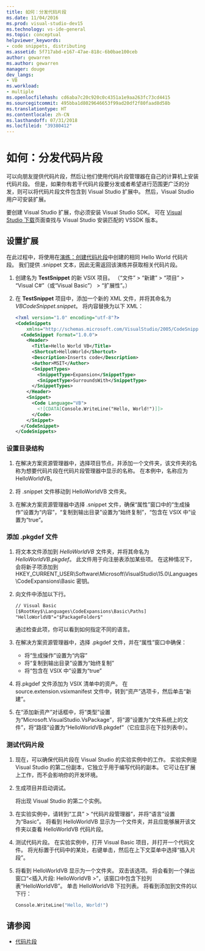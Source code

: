 ```yaml
---
title: 如何：分发代码片段
ms.date: 11/04/2016
ms.prod: visual-studio-dev15
ms.technology: vs-ide-general
ms.topic: conceptual
helpviewer_keywords:
- code snippets, distributing
ms.assetid: 5f717abd-e167-47ae-818c-6b0bae100ceb
author: gewarren
ms.author: gewarren
manager: douge
dev_langs:
- VB
ms.workload:
- multiple
ms.openlocfilehash: cd6aba7c20c920c0c4351a1e9aa263fc73cd4415
ms.sourcegitcommit: 495bba1d8029646653f99ad20df2f80faad8d58b
ms.translationtype: HT
ms.contentlocale: zh-CN
ms.lasthandoff: 07/31/2018
ms.locfileid: "39380412"
---
```

# <a name="how-to-distribute-code-snippets"></a>如何：分发代码片段

可以向朋友提供代码片段，然后让他们使用代码片段管理器在自己的计算机上安装代码片段。 但是，如果你有若干代码片段要分发或者希望进行范围更广泛的分发，则可以将代码片段文件包含到 Visual Studio 扩展中。 然后，Visual Studio 用户可安装扩展。

要创建 Visual Studio 扩展，你必须安装 Visual Studio SDK。 可在 [Visual Studio 下载](https://visualstudio.microsoft.com/downloads/?utm_medium=microsoft&utm_source=docs.microsoft.com&utm_campaign=button+cta&utm_content=download+vs2017)页面查找与 Visual Studio 安装匹配的 VSSDK 版本。

## <a name="set-up-the-extension"></a>设置扩展

在此过程中，将使用在[演练：创建代码片段](../ide/walkthrough-creating-a-code-snippet.md)中创建的相同 Hello World 代码片段。 我们提供 .snippet 文本，因此无需返回该演练并获取相关代码片段。

1. 创建名为 **TestSnippet** 的新 VSIX 项目。 （“文件” > “新建” > “项目” > “Visual C#”（或“Visual Basic”） > “扩展性”。）

2. 在 **TestSnippet** 项目中，添加一个新的 XML 文件，并将其命名为 *VBCodeSnippet.snippet*。 将内容替换为以下 XML：

    ```xml
    <?xml version="1.0" encoding="utf-8"?>
    <CodeSnippets
        xmlns="http://schemas.microsoft.com/VisualStudio/2005/CodeSnippet">
      <CodeSnippet Format="1.0.0">
        <Header>
          <Title>Hello World VB</Title>
          <Shortcut>HelloWorld</Shortcut>
          <Description>Inserts code</Description>
          <Author>MSIT</Author>
          <SnippetTypes>
            <SnippetType>Expansion</SnippetType>
            <SnippetType>SurroundsWith</SnippetType>
          </SnippetTypes>
        </Header>
        <Snippet>
          <Code Language="VB">
            <![CDATA[Console.WriteLine("Hello, World!")]]>
          </Code>
        </Snippet>
      </CodeSnippet>
    </CodeSnippets>
    ```

### <a name="set-up-the-directory-structure"></a>设置目录结构

1. 在解决方案资源管理器中，选择项目节点，并添加一个文件夹，该文件夹的名称为想要代码片段在代码片段管理器中显示的名称。 在本例中，名称应为 HelloWorldVB。

2. 将 .snippet 文件移动到 HelloWorldVB 文件夹。

3. 在解决方案资源管理器中选择 .snippet 文件，确保“属性”窗口中的“生成操作”设置为“内容”，“复制到输出目录”设置为“始终复制”，“包含在 VSIX 中”设置为“true”。

### <a name="add-the-pkgdef-file"></a>添加 .pkgdef 文件

1. 将文本文件添加到 *HelloWorldVB* 文件夹，并将其命名为 *HelloWorldVB.pkgdef*。 此文件用于向注册表添加某些项。 在这种情况下，会将新子项添加到 HKEY_CURRENT_USER\Software\Microsoft\VisualStudio\15.0\Languages\CodeExpansions\Basic 密钥。

2. 向文件中添加以下行。

    ```txt
    // Visual Basic
    [$RootKey$\Languages\CodeExpansions\Basic\Paths]
    "HelloWorldVB"="$PackageFolder$"
    ```

    通过检查此项，你可以看到如何指定不同的语言。

3. 在解决方案资源管理器中，选择 .pkgdef 文件，并在“属性”窗口中确保：

   - 将“生成操作”设置为“内容”
   - 将“复制到输出目录”设置为“始终复制”
   - 将“包含在 VSIX 中”设置为“true”

4. 将.pkgdef 文件添加为 VSIX 清单中的资产。 在 source.extension.vsixmanifest 文件中，转到“资产”选项卡，然后单击“新建”。

5. 在“添加新资产”对话框中，将“类型”设置为“Microsoft.VisualStudio.VsPackage”，将“源”设置为“文件系统上的文件”，将“路径”设置为“HelloWorldVB.pkgdef”（它应显示在下拉列表中）。

### <a name="test-the-snippet"></a>测试代码片段

1. 现在，可以确保代码片段在 Visual Studio 的实验实例中的工作。 实验实例是 Visual Studio 的第二份副本，它独立于用于编写代码的副本。 它可让在扩展上工作，而不会影响你的开发环境。

2. 生成项目并启动调试。

   将出现 Visual Studio 的第二个实例。

3. 在实验实例中，请转到“工具” > “代码片段管理器”，并将“语言”设置为“Basic”。 将看到 HelloWorldVB 显示为一个文件夹，并且应能够展开该文件夹以查看 HelloWorldVB 代码片段。

4. 测试代码片段。 在实验实例中，打开 Visual Basic 项目，并打开一个代码文件。 将光标置于代码中的某处，右键单击，然后在上下文菜单中选择“插入片段”。

5. 将看到 HelloWorldVB 显示为一个文件夹。 双击该选项。 将会看到一个弹出窗口“<插入片段: HelloWorldVB >”，该窗口中包含下拉列表“HelloWorldVB”。 单击 HelloWorldVB 下拉列表。 将看到添加到文件的以下行：

    ```vb
    Console.WriteLine("Hello, World!")
    ```

## <a name="see-also"></a>请参阅

- [代码片段](../ide/code-snippets.md)